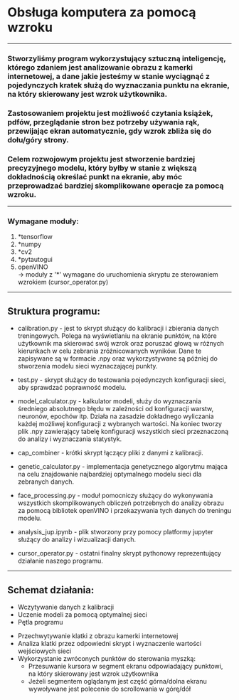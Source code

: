 # Obsługa komputera za pomocą wzroku
***
### Stworzyliśmy program wykorzystujący sztuczną inteligencję, którego zdaniem jest analizowanie obrazu z kamerki internetowej, a dane jakie jesteśmy w stanie wyciągnąć z pojedynczych kratek służą do wyznaczania punktu na ekranie, na który skierowany jest wzrok użytkownika.
### Zastosowaniem projektu jest możliwość czytania książek, pdfów, przeglądanie stron bez potrzeby używania rąk, przewijając ekran automatycznie, gdy wzrok zbliża się do dołu/góry strony.
### Celem rozwojowym projektu jest stworzenie bardziej precyzyjnego modelu, który byłby w stanie z większą dokładnością określać punkt na ekranie, aby móc przeprowadzać bardziej skomplikowane operacje za pomocą wzroku.
---
### Wymagane moduły:
1. *tensorflow
2. *numpy
3. *cv2
4. *pytautogui
5. openVINO  
-> moduły z '*' wymagane do uruchomienia skryptu ze sterowaniem wzrokiem (cursor_operator.py)
---
## Struktura programu: 
*  calibration.py - jest to skrypt służący do kalibracji i zbierania danych treningowych. Polega na wyświetlaniu na ekranie punktów, na które użytkownik ma skierować swój wzrok oraz poruszać głową w różnych kierunkach w celu zebrania zróżnicowanych wyników. Dane te zapisywane są w formacie .npy oraz wykorzystywane są później do stworzenia modelu sieci wyznaczającej punkty.

* test.py - skrypt służący do testowania pojedynczych konfiguracji sieci, aby sprawdzać poprawność modelu.

* model_calculator.py - kalkulator modeli, służy do wyznaczania średniego absolutnego błędu w zależności od konfiguracji warstw, neuronów, epochów itp. Działa na zasadzie dokładnego wyliczania każdej możliwej konfiguracji z wybranych wartości. Na koniec tworzy plik .npy zawierający tabelę konfiguracji wszystkich sieci przeznaczoną do analizy i wyznaczania statystyk.

* cap_combiner - krótki skrypt łączący pliki z danymi z kalibracji. 

* genetic_calculator.py - implementacja genetycznego algorytmu mająca na celu znajdowanie najbardziej optymalnego modelu sieci dla zebranych danych.

* face_processing.py - moduł pomocniczy służący do wykonywania wszystkich skomplikowanych obliczeń potrzebnych do analizy obrazu za pomocą bibliotek openVINO i przekazywania tych danych do treningu modelu.

* analysis_jup.ipynb - plik stworzony przy pomocy platformy jupyter służący do analizy i wizualizacji danych.

* cursor_operator.py  - ostatni finalny skrypt pythonowy reprezentujący działanie naszego programu.  
***
## Schemat działania:  
  - Wczytywanie danych z kalibracji
  - Uczenie modeli za pomocą optymalnej sieci
  - Pętla programu
   + Przechwytywanie klatki z obrazu kamerki internetowej
   + Analiza klatki przez odpowiedni skrypt i wyznaczenie wartości wejściowych sieci
   + Wykorzystanie zwróconych punktów do sterowania myszką: 
     - Przesuwanie kursora w segment ekranu odpowiadający punktowi, na który skierowany jest wzrok użytkownika
     - Jeżeli segmentem oglądanym jest część górna/dolna ekranu wywoływane jest polecenie do scrollowania w górę/dół
